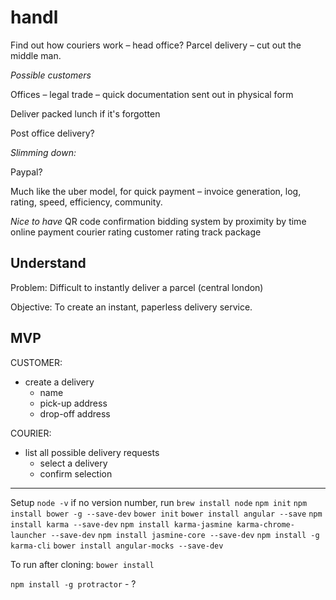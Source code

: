# handl

Find out how couriers work – head office?
Parcel delivery – cut out the middle man.

*Possible customers*

Offices – legal trade – quick documentation sent out in physical form

Deliver packed lunch if it's forgotten

Post office delivery?

*Slimming down:*

Paypal?

Much like the uber model, for quick payment – invoice generation, log, rating, speed, efficiency, community.

*Nice to have*
QR code confirmation
bidding system
by proximity
by time
online payment
courier rating
customer rating
track package

## Understand
Problem: Difficult to instantly deliver a parcel (central london)

Objective: To create an instant, paperless delivery service.

## MVP
CUSTOMER:
  - create a delivery
    - name
    - pick-up address
    - drop-off address

COURIER:
- list all possible delivery requests
  - select a delivery
  - confirm selection

-----------------------
Setup
`node -v` if no version number, run `brew install node`
`npm init`
`npm install bower -g --save-dev`
`bower init`
`bower install angular --save`
`npm install karma --save-dev`
`npm install karma-jasmine karma-chrome-launcher --save-dev`
`npm install jasmine-core --save-dev`
`npm install -g karma-cli`
`bower install angular-mocks --save-dev`

To run after cloning:
`bower install` 

`npm install -g protractor` - ?


